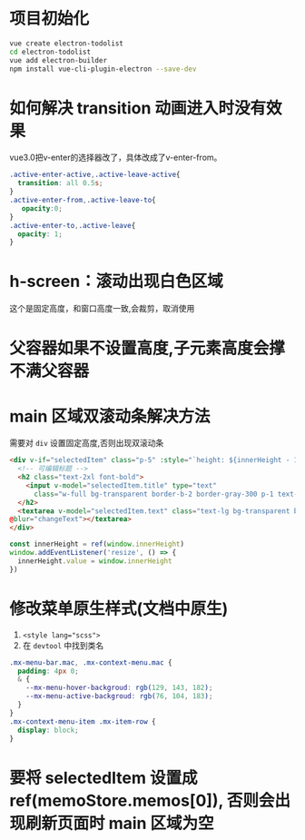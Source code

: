 # 项目初始化
``` bash
vue create electron-todolist
cd electron-todolist
vue add electron-builder
npm install vue-cli-plugin-electron --save-dev
```

# 如何解决 transition 动画进入时没有效果
vue3.0把v-enter的选择器改了，具体改成了v-enter-from。
``` css
.active-enter-active,.active-leave-active{
  transition: all 0.5s;
}
.active-enter-from,.active-leave-to{
   opacity:0;
}
.active-enter-to,.active-leave{
  opacity: 1;
}
```

# h-screen：滚动出现白色区域
这个是固定高度，和窗口高度一致,会裁剪，取消使用

# 父容器如果不设置高度,子元素高度会撑不满父容器

# main 区域双滚动条解决方法
需要对 `div` 设置固定高度,否则出现双滚动条
``` html
<div v-if="selectedItem" class="p-5" :style="`height: ${innerHeight - 100}px;`">
  <!-- 可编辑标题 -->
  <h2 class="text-2xl font-bold">
    <input v-model="selectedItem.title" type="text"
      class="w-full bg-transparent border-b-2 border-gray-300 p-1 text-2xl font-bold outline-none" />
  </h2>
  <textarea v-model="selectedItem.text" class="text-lg bg-transparent border-b-2 border-gray-300 p-1 text-lg outline-none w-full h-full"  
@blur="changeText"></textarea>
</div>
```
``` javascript
const innerHeight = ref(window.innerHeight)
window.addEventListener('resize', () => {
  innerHeight.value = window.innerHeight
})
```


# 修改菜单原生样式(文档中原生)
1. `<style lang="scss">`
2. 在 `devtool` 中找到类名
  ``` scss
  .mx-menu-bar.mac, .mx-context-menu.mac {
    padding: 4px 0;
    & {
      --mx-menu-hover-backgroud: rgb(129, 143, 182);
      --mx-menu-active-backgroud: rgb(76, 104, 183);
    }
  }
  .mx-context-menu-item .mx-item-row {
    display: block;
  }
  ```

# 要将 selectedItem 设置成 ref(memoStore.memos[0]), 否则会出现刷新页面时 main 区域为空

